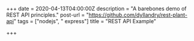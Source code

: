 +++
date = 2020-04-13T04:00:00Z
description = "A barebones demo of REST API principles."
post-url = "https://github.com/dyllandry/rest-plant-api"
tags = ["nodejs", " express"]
title = "REST API Example"

+++
